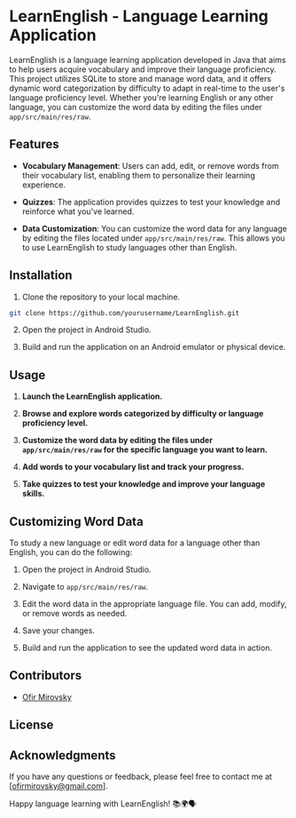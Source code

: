 # LearnEnglish - Language Learning Application

LearnEnglish is a language learning application developed in Java that aims to help users acquire vocabulary and improve their language proficiency. This project utilizes SQLite to store and manage word data, and it offers dynamic word categorization by difficulty to adapt in real-time to the user's language proficiency level. Whether you're learning English or any other language, you can customize the word data by editing the files under `app/src/main/res/raw`.

## Features

- **Vocabulary Management**: Users can add, edit, or remove words from their vocabulary list, enabling them to personalize their learning experience.

- **Quizzes**: The application provides quizzes to test your knowledge and reinforce what you've learned.

- **Data Customization**: You can customize the word data for any language by editing the files located under `app/src/main/res/raw`. This allows you to use LearnEnglish to study languages other than English.

## Installation
1. Clone the repository to your local machine.
```bash
git clone https://github.com/yourusername/LearnEnglish.git
```

2. Open the project in Android Studio.

3. Build and run the application on an Android emulator or physical device.

## Usage

1. **Launch the LearnEnglish application.**

2. **Browse and explore words categorized by difficulty or language proficiency level.**

3. **Customize the word data by editing the files under `app/src/main/res/raw` for the specific language you want to learn.**

4. **Add words to your vocabulary list and track your progress.**

5. **Take quizzes to test your knowledge and improve your language skills.**

## Customizing Word Data

To study a new language or edit word data for a language other than English, you can do the following:

1. Open the project in Android Studio.

2. Navigate to `app/src/main/res/raw`.

3. Edit the word data in the appropriate language file. You can add, modify, or remove words as needed.

4. Save your changes.

5. Build and run the application to see the updated word data in action.

## Contributors

- [Ofir Mirovsky](https://github.com/ofir10)

## License


## Acknowledgments

If you have any questions or feedback, please feel free to contact me at [ofirmirovsky@gmail.com].

Happy language learning with LearnEnglish! 📚🌍🗣️
